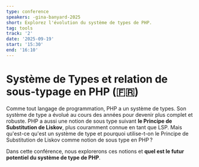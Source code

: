 ```yaml
---
type: conference
speakers: -gina-banyard-2025
short: Explorez l'évolution du système de types de PHP.
tag: tools
track: '2'
date: '2025-09-19'
start: '15:30'
end: '16:10'
---
```


# Système de Types et relation de sous-typage en PHP (🇫🇷)

Comme tout langage de programmation, PHP a un système de types. Son système de type a évolué au cours des années pour devenir plus complet et robuste. PHP a aussi une notion de sous type suivant **le Principe de Substitution de Liskov**, plus couramment connue en tant que LSP. Mais qu'est-ce qu'est un système de type et pourquoi utilise-t-on le Principe de Substitution de Liskov comme notion de sous type en PHP ? 

Dans cette conférence, nous explorerons ces notions et **quel est le futur potentiel du système de type de PHP**.
